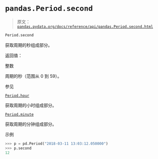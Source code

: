 # `pandas.Period.second`

> 原文：[`pandas.pydata.org/docs/reference/api/pandas.Period.second.html`](https://pandas.pydata.org/docs/reference/api/pandas.Period.second.html)

```py
Period.second
```

获取周期的秒组成部分。

返回值：

整数

周期的秒（范围从 0 到 59）。

参见

[`Period.hour`](https://pandas.pydata.org/docs/reference/api/pandas.Period.hour.html#pandas.Period.hour "pandas.Period.hour")

获取周期的小时组成部分。

[`Period.minute`](https://pandas.pydata.org/docs/reference/api/pandas.Period.minute.html#pandas.Period.minute "pandas.Period.minute")

获取周期的分钟组成部分。

示例

```py
>>> p = pd.Period("2018-03-11 13:03:12.050000")
>>> p.second
12 
```
